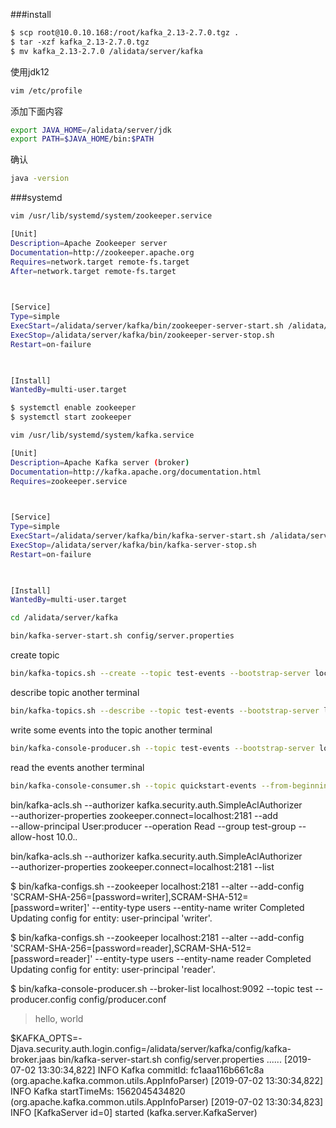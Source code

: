 ###install
```sh
$ scp root@10.0.10.168:/root/kafka_2.13-2.7.0.tgz .
$ tar -xzf kafka_2.13-2.7.0.tgz
$ mv kafka_2.13-2.7.0 /alidata/server/kafka
```
使用jdk12
```sh
vim /etc/profile
```
添加下面内容
```sh
export JAVA_HOME=/alidata/server/jdk
export PATH=$JAVA_HOME/bin:$PATH
```
确认
```sh
java -version
```
###systemd
```sh
vim /usr/lib/systemd/system/zookeeper.service 
```
```sh
[Unit]
Description=Apache Zookeeper server
Documentation=http://zookeeper.apache.org
Requires=network.target remote-fs.target
After=network.target remote-fs.target

 

[Service]
Type=simple
ExecStart=/alidata/server/kafka/bin/zookeeper-server-start.sh /alidata/server/kafka/config/zookeeper.properties
ExecStop=/alidata/server/kafka/bin/zookeeper-server-stop.sh
Restart=on-failure

 

[Install]
WantedBy=multi-user.target

```
```sh
$ systemctl enable zookeeper
$ systemctl start zookeeper
```
```sh
vim /usr/lib/systemd/system/kafka.service
```

```sh
[Unit]
Description=Apache Kafka server (broker)
Documentation=http://kafka.apache.org/documentation.html
Requires=zookeeper.service

 

[Service]
Type=simple
ExecStart=/alidata/server/kafka/bin/kafka-server-start.sh /alidata/server/kafka/config/server.properties
ExecStop=/alidata/server/kafka/bin/kafka-server-stop.sh
Restart=on-failure

 

[Install]
WantedBy=multi-user.target
```

```sh
cd /alidata/server/kafka
```
```sh
bin/kafka-server-start.sh config/server.properties
```
create topic
```sh
bin/kafka-topics.sh --create --topic test-events --bootstrap-server localhost:9092
```
describe topic
another terminal
```sh
bin/kafka-topics.sh --describe --topic test-events --bootstrap-server localhost:9092
```
write some events into the topic
another terminal
```sh
bin/kafka-console-producer.sh --topic test-events --bootstrap-server localhost:9092
```
read the events
another terminal
```sh
bin/kafka-console-consumer.sh --topic quickstart-events --from-beginning --bootstrap-server localhost:9092
```

bin/kafka-acls.sh --authorizer kafka.security.auth.SimpleAclAuthorizer \
--authorizer-properties zookeeper.connect=localhost:2181 --add \
--allow-principal User:producer --operation Read --group test-group --allow-host 10.0.*.*


bin/kafka-acls.sh --authorizer kafka.security.auth.SimpleAclAuthorizer \
--authorizer-properties zookeeper.connect=localhost:2181 --list




$ bin/kafka-configs.sh --zookeeper localhost:2181 --alter --add-config 'SCRAM-SHA-256=[password=writer],SCRAM-SHA-512=[password=writer]' --entity-type users --entity-name writer
Completed Updating config for entity: user-principal 'writer'.


$ bin/kafka-configs.sh --zookeeper localhost:2181 --alter --add-config 'SCRAM-SHA-256=[password=reader],SCRAM-SHA-512=[password=reader]' --entity-type users --entity-name reader
Completed Updating config for entity: user-principal 'reader'.


$ bin/kafka-console-producer.sh --broker-list localhost:9092 --topic test  --producer.config config/producer.conf
>hello, world



$KAFKA_OPTS=-Djava.security.auth.login.config=/alidata/server/kafka/config/kafka-broker.jaas bin/kafka-server-start.sh config/server.properties
......
[2019-07-02 13:30:34,822] INFO Kafka commitId: fc1aaa116b661c8a (org.apache.kafka.common.utils.AppInfoParser)
[2019-07-02 13:30:34,822] INFO Kafka startTimeMs: 1562045434820 (org.apache.kafka.common.utils.AppInfoParser)
[2019-07-02 13:30:34,823] INFO [KafkaServer id=0] started (kafka.server.KafkaServer)